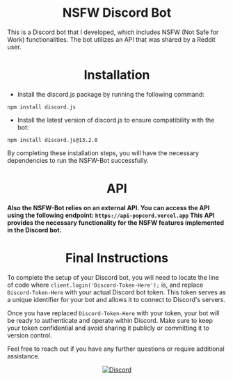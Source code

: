 <h1 align="center"><strong>NSFW Discord Bot</strong></h1>

This is a Discord bot that I developed, which includes NSFW (Not Safe for Work) functionalities. The bot utilizes an API that was shared by a Reddit user.

<h1 align="center"><strong>Installation</strong></h1>

- Install the discord.js package by running the following command:
```
npm install discord.js
```
- Install the latest version of discord.js to ensure compatibility with the bot:
```
npm install discord.js@13.2.0
```

By completing these installation steps, you will have the necessary dependencies to run the NSFW-Bot successfully.
<h1 align="center"><strong>API</strong></h1>

**Also the NSFW-Bot relies on an external API. You can access the API using the following endpoint: `https://api-popcord.vercel.app` This API provides the necessary functionality for the NSFW features implemented in the Discord bot.**

<h1 align="center"><strong>Final Instructions</strong></h1>

To complete the setup of your Discord bot, you will need to locate the line of code where `client.login('Discord-Token-Here');` is, and replace `Discord-Token-Here` with your actual Discord bot token. This token serves as a unique identifier for your bot and allows it to connect to Discord's servers.

Once you have replaced `Discord-Token-Here` with your token, your bot will be ready to authenticate and operate within Discord. Make sure to keep your token confidential and avoid sharing it publicly or committing it to version control.

Feel free to reach out if you have any further questions or require additional assistance.

<p align="center">
  <a href="https://discord.gg/MzeSqBBpCh"><img src="https://img.shields.io/badge/Join-Discord-7289DA?style=flat-square&logo=discord&logoColor=white" alt="Discord"></a>
</p> 
